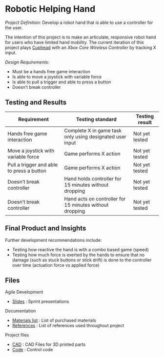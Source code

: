 # Robotic Helping Hand

*Project Definition:* 
Develop a robot hand that is able to use a controller for the user. 

The intention of this project is to make an articulate, responsive robot hand for users who have limited hand mobility. 
The current iteration of this project plays [Cuphead](https://www.gog.com/game/cuphead) with an *Xbox Core Wireless Controller* by tracking X input. 

*Design Requirements:*
- Must be a hands free game interaction 
- Is able to move a joystick with variable force
- Is able to pull a trigger and able to press a button
- Doesn’t break controller

## Testing and Results

| Requirement  | Testing standard | Testing result |
| --- | --- | --- |
| Hands free game interaction  | Complete X in game task only using designated user input | Not yet tested |
| Move a joystick with variable force  | Game performs X action | Not yet tested |
| Pull a trigger and able to press a button  | Game performs X action  | Not yet tested |
| Doesn’t break controller | Hand holds controller for 15 minutes without dropping  | Not yet tested |
| Doesn’t break controller | Hand acts on controller for 15 minutes without dropping  | Not yet tested |

## Final Product and Insights

Further development recommendations include: 
- Testing how reactive the hand is with a combo based game (speed)
- Testing how much force is exerted by the hands to ensure that no damage (such as stuck buttons or stick drift) is done to the controller over time (actuation force vs applied force)

## Files
Agile Development
- [Slides](slides/) :  Sprint presentations

Documentation
- [Materials list](docs/) : List of purchased materials
- [References](docs/) : List of references used throughout project

Project files
- [CAD](CAD/) : CAD Files for 3D printed parts
- [Code](code/) : Control code



